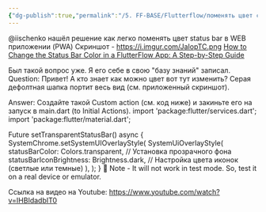 ```yaml
---
{"dg-publish":true,"permalink":"/5. FF-BASE/Flutterflow/поменять цвет статус-бара в WEB приложении (PWA)/","created":"2025-01-01T18:46:55.395-03:00","updated":"2025-01-01T18:46:55.395-03:00"}
---
```



@iischenko нашёл решение как легко поменять цвет status bar в WEB приложении (PWA)
Скриншот - https://i.imgur.com/JaIopTC.png
[How to Change the Status Bar Color in a FlutterFlow App: A Step-by-Step Guide](https://community.flutterflow.io/community-tutorials/post/how-to-change-the-status-bar-color-in-a-flutterflow-app-a-step-by-step-YiSsfOvUB4Zehd0)

Был такой вопрос уже.
Я его себе в свою "базу знаний" записал.
Question:
Привет! А кто знает как можно цвет вот тут изменить?  Серая дефолтная шапка портит весь вид (см. приложенный скриншот).

Answer:
Создайте такой Custom action (см. код ниже) и закиньте его на запуск в main.dart (to Initial Actions).
import 'package:flutter/services.dart';
import 'package:flutter/material.dart';

Future<void> setTransparentStatusBar() async {
  SystemChrome.setSystemUIOverlayStyle(
    SystemUiOverlayStyle(
      statusBarColor: Colors.transparent, // Установка прозрачного фона
      statusBarIconBrightness: Brightness.dark, // Настройка цвета иконок (светлые или темные)
    ),
  ); 
}
📌 Note -
It will not work in test mode. So, test it on a real device or emulator.

Ссылка на видео на Youtube: https://www.youtube.com/watch?v=IHBIdadbIT0